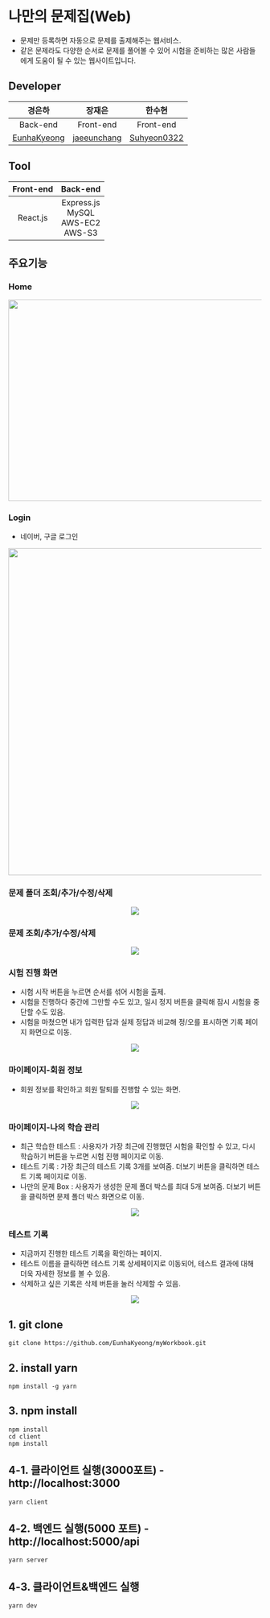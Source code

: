 # 나만의 문제집(Web)
- 문제만 등록하면 자동으로 문제를 출제해주는 웹서비스.  
- 같은 문제라도 다양한 순서로 문제를 풀어볼 수 있어 시험을 준비하는 많은 사람들에게 도움이 될 수 있는 웹사이트입니다.  

## Developer
|경은하|장재은|한수현|  
|:----------:|:-------------:|:------:|  
|Back-end|Front-end|Front-end|  
|[EunhaKyeong](https://github.com/EunhaKyeong)|[jaeeunchang](https://github.com/jaeeunchang)|[Suhyeon0322](https://github.com/Suhyeon0322)|  

## Tool
|Front-end|Back-end|  
|:----------:|:-------------:|  
|React.js|Express.js<br>MySQL<br>AWS-EC2<br>AWS-S3|  

## 주요기능

### Home
<p align="center"><img src="https://user-images.githubusercontent.com/66666533/129498264-82962801-b960-497d-90c8-71eed675c17b.png" width="650" height="400"></p>

### Login
- 네이버, 구글 로그인
<p align="center"><img src="https://user-images.githubusercontent.com/66666533/129498769-8c056945-5e43-451b-a725-648756dadb08.gif" width="650"></p>

### 문제 폴더 조회/추가/수정/삭제
<p align="center"><img src="https://user-images.githubusercontent.com/66666533/129499261-b4f2559d-445b-4583-9089-d5f92a264e4f.gif"></p>

### 문제 조회/추가/수정/삭제
<p align="center"><img src="https://user-images.githubusercontent.com/66666533/129506930-18a77cac-53f9-45cd-a2bc-2cd1f1de98c1.gif"></p>  

### 시험 진행 화면
- 시험 시작 버튼을 누르면 순서를 섞어 시험을 출제.  
- 시험을 진행하다 중간에 그만할 수도 있고, 일시 정지 버튼을 클릭해 잠시 시험을 중단할 수도 있음.  
- 시험을 마쳤으면 내가 입력한 답과 실제 정답과 비교해 정/오를 표시하면 기록 페이지 화면으로 이동.  
<p align="center"><img src="https://user-images.githubusercontent.com/66666533/129507378-1ae1f044-5349-4407-9125-bf52321c54e3.gif"></p>  

### 마이페이지-회원 정보
- 회원 정보를 확인하고 회원 탈퇴를 진행할 수 있는 화면.  
<p align="center"><img src="https://user-images.githubusercontent.com/66666533/129507839-55cefc79-d768-4d1a-b565-7028919b1722.gif"></p>  

### 마이페이지-나의 학습 관리
- 최근 학습한 테스트 : 사용자가 가장 최근에 진행했던 시험을 확인할 수 있고, 다시 학습하기 버튼을 누르면 시험 진행 페이지로 이동.  
- 테스트 기록 : 가장 최근의 테스트 기록 3개를 보여줌. 더보기 버튼을 클릭하면 테스트 기록 페이지로 이동.  
- 나만의 문제 Box : 사용자가 생성한 문제 폴더 박스를 최대 5개 보여줌. 더보기 버튼을 클릭하면 문제 폴더 박스 화면으로 이동.  
<p align="center"><img src="https://user-images.githubusercontent.com/66666533/129508177-d3d1784a-9d4a-4396-80e7-4d11af4632d8.gif"></p>   
 
 ### 테스트 기록
 - 지금까지 진행한 테스트 기록을 확인하는 페이지.  
 - 테스트 이름을 클릭하면 테스트 기록 상세페이지로 이동되어, 테스트 결과에 대해 더욱 자세한 정보를 볼 수 있음.
 - 삭제하고 싶은 기록은 삭제 버튼을 눌러 삭제할 수 있음.  
 <p align="center"><img src="https://user-images.githubusercontent.com/66666533/129508340-539c9215-6afe-49b2-af59-5b1d13c84438.gif"></p>

## 1. git clone
```
git clone https://github.com/EunhaKyeong/myWorkbook.git
```

## 2. install yarn
```
npm install -g yarn
```

## 3. npm install
```
npm install
cd client
npm install
```

## 4-1. 클라이언트 실행(3000포트) - http://localhost:3000
```
yarn client
```

## 4-2. 백엔드 실행(5000 포트) - http://localhost:5000/api
```
yarn server
```

## 4-3. 클라이언트&백엔드 실행
```
yarn dev
```

